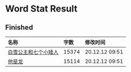 # Word Stat Result

## Finished

|名称|字数|修改时间|
|:-|:-|:-|
|[白雪公主和七个小矮人](白雪公主和七个小矮人.md)|15374|20.12.12 09:51|
|[他是龙](他是龙.md)|15114|20.12.12 09:51|
